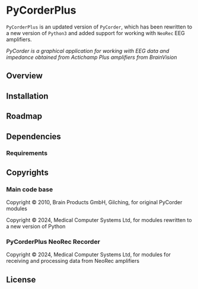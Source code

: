 # PyCorderPlus

`PyCorderPlus` is an updated version of `PyCorder`, which has been rewritten to a new version of `Python3` and added support for working with `NeoRec` EEG amplifiers.

*PyCorder is a graphical application for working with EEG data and impedance obtained from Actichamp Plus amplifiers from BrainVision*
## Overview
## Installation
## Roadmap
## Dependencies
### Requirements
## Copyrights
### Main code base
Copyright © 2010, Brain Products GmbH, Gilching, for original PyCorder modules

Copyright © 2024, Medical Computer Systems Ltd, for modules rewritten to a new version of Python

### PyCorderPlus NeoRec Recorder
Copyright ©  2024, Medical Computer Systems Ltd, for modules for receiving and processing data from NeoRec amplifiers

## License